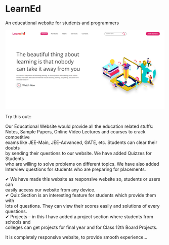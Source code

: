 # LearnEd
An educational website for students and programmers

![](pcView.png)

Try this out::

Our Educational Website would provide all the education related stuffs:  
Notes, Sample Papers, Online Video Lectures and courses to crack competitive  
exams like JEE-Main, JEE-Advanced, GATE, etc. Students can clear their doubts  
by sending their questions to our website. We have added Quizzes for Students  
who are willing to solve problems on different topics. We have also added  
Interview questions for students who are preparing for placements.

✔ We have made this website as responsive website so, students or users can  
 easily access our website from any device.  
✔ Quiz Section is an interesting feature for students which provide them with  
 lots of questions. They can view their scores easily and solutions of every questions.  
✔ Projects – in this I have added a project section where students from schools and  
 colleges can get projects for final year and for Class 12th Board Projects.

It is completely responsive website, to provide smooth experience...
